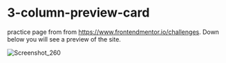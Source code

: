# 3-column-preview-card
practice page from from https://www.frontendmentor.io/challenges. Down below you will see a preview of the site.

![Screenshot_260](https://user-images.githubusercontent.com/63271022/160516761-9c8a4ea6-97d8-4961-b416-ff52364e6ec7.png)
